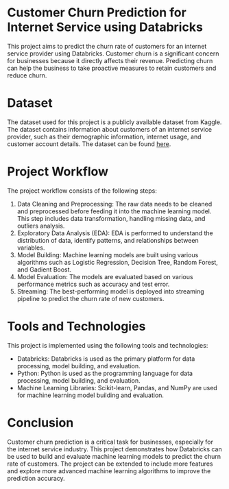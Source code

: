 # Customer Churn Prediction for Internet Service using Databricks
This project aims to predict the churn rate of customers for an internet service provider using Databricks. Customer churn is a significant concern for businesses because it directly affects their revenue. Predicting churn can help the business to take proactive measures to retain customers and reduce churn.

# Dataset
The dataset used for this project is a publicly available dataset from Kaggle. The dataset contains information about customers of an internet service provider, such as their demographic information, internet usage, and customer account details. The dataset can be found [here](https://www.kaggle.com/datasets/mehmetsabrikunt/internet-service-churn).

# Project Workflow
The project workflow consists of the following steps:
1. Data Cleaning and Preprocessing: The raw data needs to be cleaned and preprocessed before feeding it into the machine learning model. This step includes data transformation, handling missing data, and outliers analysis.
2. Exploratory Data Analysis (EDA): EDA is performed to understand the distribution of data, identify patterns, and relationships between variables.
3. Model Building: Machine learning models are built using various algorithms such as Logistic Regression, Decision Tree, Random Forest, and Gadient Boost.
4. Model Evaluation: The models are evaluated based on various performance metrics such as accuracy and test error.
5. Streaming: The best-performing model is deployed into streaming pipeline to predict the churn rate of new customers.

# Tools and Technologies
This project is implemented using the following tools and technologies:
- Databricks: Databricks is used as the primary platform for data processing, model building, and evaluation.
- Python: Python is used as the programming language for data processing, model building, and evaluation.
- Machine Learning Libraries: Scikit-learn, Pandas, and NumPy are used for machine learning model building and evaluation.

# Conclusion
Customer churn prediction is a critical task for businesses, especially for the internet service industry. This project demonstrates how Databricks can be used to build and evaluate machine learning models to predict the churn rate of customers. The project can be extended to include more features and explore more advanced machine learning algorithms to improve the prediction accuracy.
